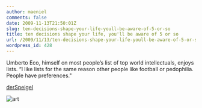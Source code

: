 ```yaml
---
author: maeniel
comments: false
date: 2009-11-13T21:50:01Z
slug: ten-decisions-shape-your-life-youll-be-aware-of-5-or-so
title: ten decisions shape your life, you'll be aware of 5 or so
url: /2009/11/13/ten-decisions-shape-your-life-youll-be-aware-of-5-or-so/
wordpress_id: 428
---
```


Umberto Eco, himself on most people’s list of top world intellectuals, enjoys lists. “I like lists for the same reason other people like football or pedophilia. People have preferences."

[derSpeigel](http://www.spiegel.de/international/zeitgeist/0,1518,659577,00.html)


![art](https://maeniel.files.wordpress.com/2009/11/art.jpg)

